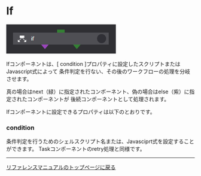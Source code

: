 # If

![img](./img/if.png "if")

Ifコンポーネントは、[ condition ]プロパティに設定したスクリプトまたはJavascript式によって
条件判定を行ない、その後のワークフローの処理を分岐させます。

真の場合はnext（緑）に指定されたコンポーネント、偽の場合はelse（紫）に指定されたコンポーネントが
後続コンポーネントとして処理されます。

Ifコンポーネントに設定できるプロパティは以下のとおりです。

### condition
条件判定を行うためのシェルスクリプト名または、Javasciprt式を設定することができます。
Taskコンポーネントのretry処理と同様です。


--------
[リファレンスマニュアルのトップページに戻る](../readme.md)
